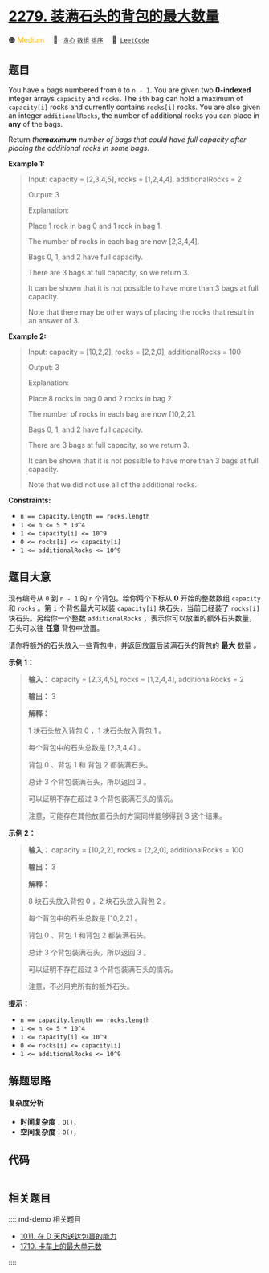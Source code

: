 # [2279. 装满石头的背包的最大数量](https://leetcode.com/problems/maximum-bags-with-full-capacity-of-rocks)

🟠 <font color=#ffb800>Medium</font>&emsp; 🔖&ensp; [`贪心`](/leetcode/outline/tag/greedy.md) [`数组`](/leetcode/outline/tag/array.md) [`排序`](/leetcode/outline/tag/sorting.md)&emsp; 🔗&ensp;[`LeetCode`](https://leetcode.com/problems/maximum-bags-with-full-capacity-of-rocks)


## 题目

You have `n` bags numbered from `0` to `n - 1`. You are given two
**0-indexed** integer arrays `capacity` and `rocks`. The `ith` bag can hold a
maximum of `capacity[i]` rocks and currently contains `rocks[i]` rocks. You
are also given an integer `additionalRocks`, the number of additional rocks
you can place in **any** of the bags.

Return _the**maximum** number of bags that could have full capacity after
placing the additional rocks in some bags._



**Example 1:**

> Input: capacity = [2,3,4,5], rocks = [1,2,4,4], additionalRocks = 2
> 
> Output: 3
> 
> Explanation:
> 
> Place 1 rock in bag 0 and 1 rock in bag 1.
> 
> The number of rocks in each bag are now [2,3,4,4].
> 
> Bags 0, 1, and 2 have full capacity.
> 
> There are 3 bags at full capacity, so we return 3.
> 
> It can be shown that it is not possible to have more than 3 bags at full capacity.
> 
> Note that there may be other ways of placing the rocks that result in an answer of 3.

**Example 2:**

> Input: capacity = [10,2,2], rocks = [2,2,0], additionalRocks = 100
> 
> Output: 3
> 
> Explanation:
> 
> Place 8 rocks in bag 0 and 2 rocks in bag 2.
> 
> The number of rocks in each bag are now [10,2,2].
> 
> Bags 0, 1, and 2 have full capacity.
> 
> There are 3 bags at full capacity, so we return 3.
> 
> It can be shown that it is not possible to have more than 3 bags at full capacity.
> 
> Note that we did not use all of the additional rocks.

**Constraints:**

  * `n == capacity.length == rocks.length`
  * `1 <= n <= 5 * 10^4`
  * `1 <= capacity[i] <= 10^9`
  * `0 <= rocks[i] <= capacity[i]`
  * `1 <= additionalRocks <= 10^9`


## 题目大意

现有编号从 `0` 到 `n - 1` 的 `n` 个背包。给你两个下标从 **0** 开始的整数数组 `capacity` 和 `rocks` 。第
`i` 个背包最大可以装 `capacity[i]` 块石头，当前已经装了 `rocks[i]` 块石头。另给你一个整数 `additionalRocks`
，表示你可以放置的额外石头数量，石头可以往 **任意** 背包中放置。

请你将额外的石头放入一些背包中，并返回放置后装满石头的背包的 **最大** 数量 _。_



**示例 1：**

> 
> 
> 
> 
> 
> **输入：** capacity = [2,3,4,5], rocks = [1,2,4,4], additionalRocks = 2
> 
> **输出：** 3
> 
> **解释：**
> 
> 1 块石头放入背包 0 ，1 块石头放入背包 1 。
> 
> 每个背包中的石头总数是 [2,3,4,4] 。
> 
> 背包 0 、背包 1 和 背包 2 都装满石头。
> 
> 总计 3 个背包装满石头，所以返回 3 。
> 
> 可以证明不存在超过 3 个背包装满石头的情况。
> 
> 注意，可能存在其他放置石头的方案同样能够得到 3 这个结果。
> 
> 

**示例 2：**

> 
> 
> 
> 
> 
> **输入：** capacity = [10,2,2], rocks = [2,2,0], additionalRocks = 100
> 
> **输出：** 3
> 
> **解释：**
> 
> 8 块石头放入背包 0 ，2 块石头放入背包 2 。
> 
> 每个背包中的石头总数是 [10,2,2] 。
> 
> 背包 0 、背包 1 和背包 2 都装满石头。
> 
> 总计 3 个背包装满石头，所以返回 3 。
> 
> 可以证明不存在超过 3 个背包装满石头的情况。
> 
> 注意，不必用完所有的额外石头。
> 
> 



**提示：**

  * `n == capacity.length == rocks.length`
  * `1 <= n <= 5 * 10^4`
  * `1 <= capacity[i] <= 10^9`
  * `0 <= rocks[i] <= capacity[i]`
  * `1 <= additionalRocks <= 10^9`


## 解题思路

#### 复杂度分析

- **时间复杂度**：`O()`，
- **空间复杂度**：`O()`，

## 代码

```javascript

```

## 相关题目

:::: md-demo 相关题目
- [1011. 在 D 天内送达包裹的能力](https://leetcode.com/problems/capacity-to-ship-packages-within-d-days)
- [1710. 卡车上的最大单元数](https://leetcode.com/problems/maximum-units-on-a-truck)

::::
